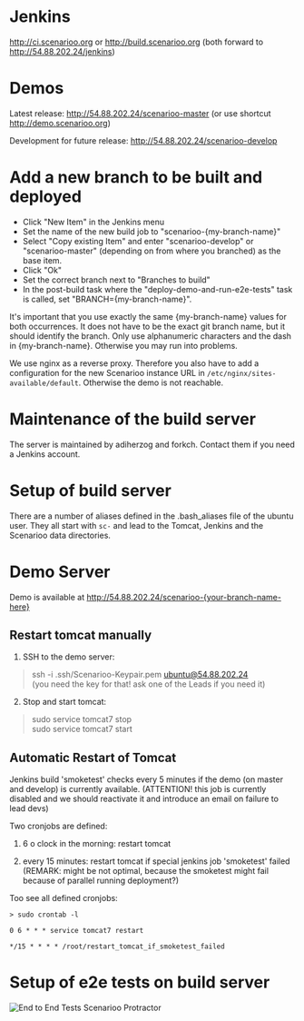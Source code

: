 # Jenkins

http://ci.scenarioo.org or http://build.scenarioo.org (both forward to http://54.88.202.24/jenkins)

# Demos

Latest release: http://54.88.202.24/scenarioo-master (or use shortcut http://demo.scenarioo.org)

Development for future release: http://54.88.202.24/scenarioo-develop

# Add a new branch to be built and deployed

* Click "New Item" in the Jenkins menu
* Set the name of the new build job to "scenarioo-{my-branch-name}"
* Select "Copy existing Item" and enter "scenarioo-develop" or "scenarioo-master" (depending on from where you branched) as the base item.
* Click "Ok"
* Set the correct branch next to "Branches to build"
* In the post-build task where the "deploy-demo-and-run-e2e-tests" task is called, set "BRANCH={my-branch-name}".

It's important that you use exactly the same {my-branch-name} values for both occurrences. It does not have to be the exact git branch name, but it should identify the branch. Only use alphanumeric characters and the dash in {my-branch-name}. Otherwise you may run into problems.

We use nginx as a reverse proxy. Therefore you also have to add a configuration for the new Scenarioo instance URL in `/etc/nginx/sites-available/default`. Otherwise the demo is not reachable.

# Maintenance of the build server

The server is maintained by adiherzog and forkch. Contact them if you need a Jenkins account.

# Setup of build server

There are a number of aliases defined in the .bash_aliases file of the ubuntu user. They all start with `sc-` and lead to the Tomcat, Jenkins and the Scenarioo data directories.

# Demo Server

Demo is available at http://54.88.202.24/scenarioo-{your-branch-name-here}

## Restart tomcat manually

1. SSH to the demo server:
> ssh -i .ssh/Scenarioo-Keypair.pem ubuntu@54.88.202.24  
(you need the key for that! ask one of the Leads if you need it)

2. Stop and start tomcat:
> sudo service tomcat7 stop  
> sudo service tomcat7 start  

## Automatic Restart of Tomcat

Jenkins build 'smoketest' checks every 5 minutes if the demo (on master and develop) is currently available.
(ATTENTION! this job is currently disabled and we should reactivate it and introduce an email on failure to lead devs)

Two cronjobs are defined:

1. 6 o clock in the morning: restart tomcat

2. every 15 minutes: restart tomcat if special jenkins job 'smoketest' failed (REMARK: might be not optimal, because the smoketest might fail because of parallel running deployment?)

Too see all defined cronjobs:


```
> sudo crontab -l

0 6 * * * service tomcat7 restart

*/15 * * * * /root/restart_tomcat_if_smoketest_failed 
```

# Setup of e2e tests on build server

![End to End Tests Scenarioo Protractor](https://cloud.githubusercontent.com/assets/3780183/8078418/fe24f0b6-0f5d-11e5-87f2-1b738bc68d57.png)